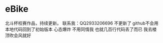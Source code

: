# eBike
北斗杯校赛作品，持续更新。
联系我：QQ2933206696
不更新了 github不会用 本地代码回到了初始版本 心态爆炸 
不用同情我 也就几百行代码丢了而已 我去楼顶吹会风就好

